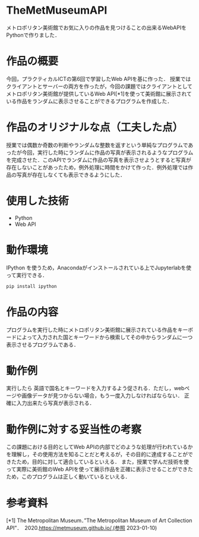 # TheMetMuseumAPI
メトロポリタン美術館でお気に入りの作品を見つけることの出来るWebAPIをPythonで作りました．


# 作品の概要
今回，プラクティカルICTの第6回で学習したWeb APIを基に作った．
授業ではクライアントとサーバーの両方を作ったが，今回の課題ではクライアントとしてメトロポリタン美術館が提供しているWeb API[*1]を使って美術館に展示されている作品をランダムに表示させることができるプログラムを作成した．

# 作品のオリジナルな点（工夫した点）
授業では偶数か奇数の判断やランダムな整数を返すという単純なプログラムであったが今回，実行した時にランダムに作品の写真が表示されるようなプログラムを完成させた．このAPIでランダムに作品の写真を表示させようとすると写真が存在しないことがあったため，例外処理に時間をかけて作った．例外処理では作品の写真が存在しなくても表示できるようにした．

# 使用した技術
- Python
- Web API

# 動作環境
IPython を使うため，Anacondaがインストールされている上でJupyterlabを使って実行できる．

```bash
pip install ipython
```

# 作品の内容
プログラムを実行した時にメトロポリタン美術館に展示されている作品をキーボードによって入力された国とキーワードから検索してその中からランダムに一つ表示させるプログラムである．

# 動作例
実行したら
英語で国名とキーワードを入力するよう促される．ただし，webページや画像データが見つからない場合，もう一度入力しなければならない．
正確に入力出来たら写真が表示される．

# 動作例に対する妥当性の考察
この課題における目的としてWeb APIの内部でどのような処理が行われているかを理解し，その使用方法を知ることだと考えるが，その目的に達成することができたため，目的に対して適合しているといえる．
また，授業で学んだ技術を使って実際に美術館のWeb APIを使って展示作品を正確に表示させることができたため，このプログラムは正しく動いているといえる．

# 参考資料
[*1]	The Metropolitan Museum．”The Metropolitan Museum of Art Collection API”．　2020.https://metmuseum.github.io/,(参照 2023-01-10)

